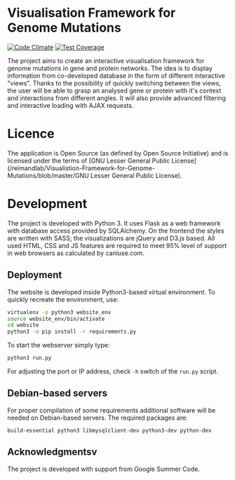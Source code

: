 # Visualisation Framework for Genome Mutations
[![Code Climate](https://codeclimate.com/github/reimandlab/Visualistion-Framework-for-Genome-Mutations/badges/gpa.svg)](https://codeclimate.com/github/reimandlab/Visualistion-Framework-for-Genome-Mutations) [![Test Coverage](https://codeclimate.com/github/reimandlab/Visualistion-Framework-for-Genome-Mutations/badges/coverage.svg)](https://codeclimate.com/github/reimandlab/Visualistion-Framework-for-Genome-Mutations/coverage)

The project aims to create an interactive visualisation framework for genome mutations in gene and protein networks. The idea is to display information from co-developed database in the form of different interactive "views". Thanks to the possibility of quickly switching between the views, the user will be able to grasp an analysed gene or protein with it's context and interactions from different angles. It will also provide advanced filtering and interactive loading with AJAX requests. 

# Licence

The application is Open Source (as defined by Open Source Initiative) and is licensed under the terms of [GNU Lesser General Public License](/reimandlab/Visualistion-Framework-for-Genome-Mutations/blob/master/GNU Lesser General Public License).

# Development

The project is developed with Python 3. It uses Flask as a web framework with database access provided by SQLAlchemy. On the frontend the styles are written with SASS; the visualizations are jQuery and D3.js based.
All used HTML, CSS and JS features are required to meet 95% level of support in web browsers as calculated by caniuse.com.

## Deployment

The website is developed inside Python3-based virtual environment. To quickly recreate the environment, use:

```bash
virtualenv -p python3 website_env
source website_env/bin/activate
cd website
python3 -m pip install -r requirements.py
```


To start the webserver simply type:
```bash
python3 run.py
```

For adjusting the port or IP address, check `-h` switch of the `run.py` script.

## Debian-based servers

For proper compilation of some requirements additional software will be needed on Debian-based servers. The required packages are:
```
build-essential python3 libmysqlclient-dev python3-dev python-dev
```

## Acknowledgmentsv

The project is developed with support from Google Summer Code.

